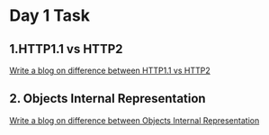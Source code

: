 # Day 1 Task

## **1.HTTP1.1 vs HTTP2**
[Write a blog on difference between HTTP1.1 vs HTTP2](https://docs.google.com/document/d/14SRmGBj9N38P5dHXELL3xSZZ7dFIdaeXlLDGHBsNgHA/edit?usp=sharing)
## 2. Objects Internal Representation

[Write a blog on difference between Objects Internal Representation](https://docs.google.com/document/d/12Ke1o_k-dys8MOWIrXC04OOn37-PSzq5d6znj-eITFo/edit?usp=sharing)